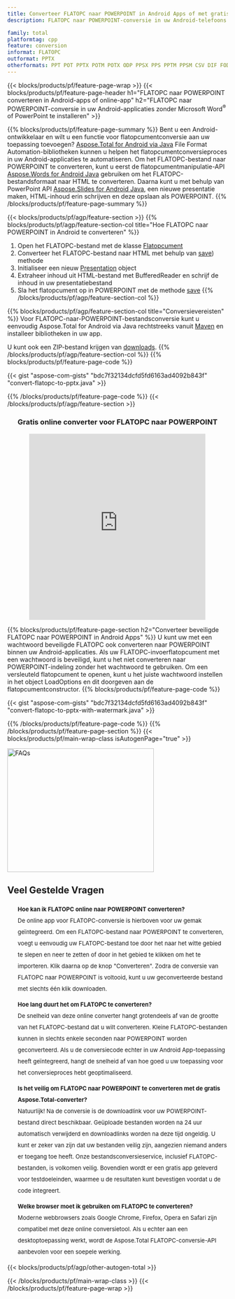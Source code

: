 ```yaml
---
title: Converteer FLATOPC naar POWERPOINT in Android Apps of met gratis Online Converter
description: FLATOPC naar POWERPOINT-conversie in uw Android-telefoons zonder Microsoft Word of PowerPoint te gebruiken of online. Test de gratis FLATOPC naar POWERPOINT online converter snel voordat u de code integreert.

family: total
platformtag: cpp
feature: conversion
informat: FLATOPC
outformat: PPTX
otherformats: PPT POT PPTX POTM POTX ODP PPSX PPS PPTM PPSM CSV DIF FODS ODS SXC TSV XLAM XLTM EXCEL XLS XLSB XLSM XLSX XLT XLTM XLTX
---
```

{{< blocks/products/pf/feature-page-wrap >}}
{{< blocks/products/pf/feature-page-header h1="FLATOPC naar POWERPOINT converteren in Android-apps of online-app" h2="FLATOPC naar POWERPOINT-conversie in uw Android-applicaties zonder Microsoft Word<sup>&reg;</sup> of PowerPoint te installeren" >}}

{{% blocks/products/pf/feature-page-summary %}}
Bent u een Android-ontwikkelaar en wilt u een functie voor flatopcumentconversie aan uw toepassing toevoegen? [Aspose.Total for Android via Java](https://products.aspose.com/total/android-java/) File Format Automation-bibliotheken kunnen u helpen het flatopcumentconversieproces in uw Android-applicaties te automatiseren. Om het FLATOPC-bestand naar POWERPOINT te converteren, kunt u eerst de flatopcumentmanipulatie-API [Aspose.Words for Android Java](https://products.aspose.com/words/android-java/) gebruiken om het FLATOPC-bestandsformaat naar HTML te converteren. Daarna kunt u met behulp van PowerPoint API [Aspose.Slides for Android Java](https://products.aspose.com/slides/android-java/), een nieuwe presentatie maken, HTML-inhoud erin schrijven en deze opslaan als POWERPOINT. 
{{% /blocks/products/pf/feature-page-summary  %}}

{{< blocks/products/pf/agp/feature-section >}}
{{% blocks/products/pf/agp/feature-section-col title="Hoe FLATOPC naar POWERPOINT in Android te converteren" %}}
1. Open het FLATOPC-bestand met de klasse [Flatopcument](https://reference.aspose.com/words/java/com.aspose.words/Flatopcument)
2. Converteer het FLATOPC-bestand naar HTML met behulp van [save](https://reference.aspose.com/words/java/com.aspose.words/Flatopcument#save(java.lang.String,com.aspose.words.SaveOptions) )) methode
3. Initialiseer een nieuw [Presentation](https://reference.aspose.com/slides/java/com.aspose.slides/Presentation) object
5. Extraheer inhoud uit HTML-bestand met BufferedReader en schrijf de inhoud in uw presentatiebestand
6. Sla het flatopcument op in POWERPOINT met de methode [save](https://reference.aspose.com/slides/java/com.aspose.slides/Presentation#save-java.io.OutputStream-int-)
{{% /blocks/products/pf/agp/feature-section-col %}}

{{% blocks/products/pf/agp/feature-section-col title="Conversievereisten" %}}
Voor FLATOPC-naar-POWERPOINT-bestandsconversie kunt u eenvoudig Aspose.Total for Android via Java rechtstreeks vanuit [Maven](https://releases.aspose.com/total/java/) en installeer bibliotheken in uw app.

U kunt ook een ZIP-bestand krijgen van [downloads](https://releases.aspose.com/total/androidjava).
{{% /blocks/products/pf/agp/feature-section-col %}}
{{% blocks/products/pf/feature-page-code %}}

{{< gist "aspose-com-gists" "bdc7f32134dcfd5fd6163ad4092b843f" "convert-flatopc-to-pptx.java" >}}



{{% /blocks/products/pf/feature-page-code %}}
{{< /blocks/products/pf/agp/feature-section >}}

<div class="container-fluid agp-content bg-white aboutfile box-1 vh100 section nopbtm">
<div class=container>
<div class=row>
<div class="demobox tc col-md-12 padding-0" align="center">

<h3>Gratis online converter voor FLATOPC naar POWERPOINT</h3>

<iframe title="flatopc naar pptx conversie online tool" style="border: none; height: 426px;" scrolling="no" src="https://total-conversion-app-65z5r2lp.k8s.dynabic.com/?to=pptx&from=flatopc" id="child-iframe" width="80%"></iframe>

</div></div>
</div></div>

{{% blocks/products/pf/feature-page-section  h2="Converteer beveiligde FLATOPC naar POWERPOINT in Android Apps" %}}
U kunt uw met een wachtwoord beveiligde FLATOPC ook converteren naar POWERPOINT binnen uw Android-applicaties. Als uw FLATOPC-invoerflatopcument met een wachtwoord is beveiligd, kunt u het niet converteren naar POWERPOINT-indeling zonder het wachtwoord te gebruiken. Om een versleuteld flatopcument te openen, kunt u het juiste wachtwoord instellen in het object LoadOptions en dit doorgeven aan de flatopcumentconstructor.
{{% blocks/products/pf/feature-page-code %}}

{{< gist "aspose-com-gists" "bdc7f32134dcfd5fd6163ad4092b843f" "convert-flatopc-to-pptx-with-watermark.java" >}}

{{% /blocks/products/pf/feature-page-code  %}}
{{% /blocks/products/pf/feature-page-section %}}
{{< blocks/products/pf/main-wrap-class isAutogenPage="true" >}}
<style>.howtolist li{margin-right: 0!important;line-height: 26px;position: relative;margin-bottom: 10px;font-size: 13px;list-style-type: none;}</style>
<div class="col-md-12 tl bg-gray-dark howtolist section">
  <a class="anchor" name="faqpage"></a>
  <div class="container tl dflex" itemscope="" itemtype="https://schema.org/FAQPage">
      <div class="col-md-4 howtosectiongfx">
          <img class="social-panel-hide-on-mobile" src="https://www.groupdocs.cloud/templates/brand/images/groupdocs/conversion/groupdocs_conversion-brand.png" alt="FAQs" width="335" height="283">
      </div>
      <div class="howtosection col-md-8">
          <div>
              <h2>Veel Gestelde Vragen</h2>
              <ul>
                  <li itemscope="" itemprop="mainEntity" itemtype="https://schema.org/Question">
                      <div>
                          <span itemprop="name"><b>Hoe kan ik FLATOPC online naar POWERPOINT converteren?</b></span>
                      </div>
                      <div itemscope="" itemprop="acceptedAnswer" itemtype="https://schema.org/Answer">
                          <span itemprop="text">De online app voor FLATOPC-conversie is hierboven voor uw gemak geïntegreerd. Om een FLATOPC-bestand naar POWERPOINT te converteren, voegt u eenvoudig uw FLATOPC-bestand toe door het naar het witte gebied te slepen en neer te zetten of door in het gebied te klikken om het te importeren. Klik daarna op de knop "Converteren". Zodra de conversie van FLATOPC naar POWERPOINT is voltooid, kunt u uw geconverteerde bestand met slechts één klik downloaden.</span>
                      </div>
                  </li>
                  <li itemscope="" itemprop="mainEntity" itemtype="https://schema.org/Question">
                      <div>
                          <span itemprop="name"><b>Hoe lang duurt het om FLATOPC te converteren?</b></span>
                      </div>
                      <div itemscope="" itemprop="acceptedAnswer" itemtype="https://schema.org/Answer">
                          <span itemprop="text">De snelheid van deze online converter hangt grotendeels af van de grootte van het FLATOPC-bestand dat u wilt converteren. Kleine FLATOPC-bestanden kunnen in slechts enkele seconden naar POWERPOINT worden geconverteerd. Als u de conversiecode echter in uw Android App-toepassing heeft geïntegreerd, hangt de snelheid af van hoe goed u uw toepassing voor het conversieproces hebt geoptimaliseerd.</span>
                      </div>
                  </li>
                  <li itemscope="" itemprop="mainEntity" itemtype="https://schema.org/Question">
                      <div>
                          <span itemprop="name"><b>Is het veilig om FLATOPC naar POWERPOINT te converteren met de gratis Aspose.Total-converter?</b></span>
                      </div>
                      <div itemscope="" itemprop="acceptedAnswer" itemtype="https://schema.org/Answer">
                          <span itemprop="text">Natuurlijk! Na de conversie is de downloadlink voor uw POWERPOINT-bestand direct beschikbaar. Geüploade bestanden worden na 24 uur automatisch verwijderd en downloadlinks worden na deze tijd ongeldig. U kunt er zeker van zijn dat uw bestanden veilig zijn, aangezien niemand anders er toegang toe heeft. Onze bestandsconversieservice, inclusief FLATOPC-bestanden, is volkomen veilig. Bovendien wordt er een gratis app geleverd voor testdoeleinden, waarmee u de resultaten kunt bevestigen voordat u de code integreert.</span>
                      </div>
                  </li>                 
                  <li itemscope="" itemprop="mainEntity" itemtype="https://schema.org/Question">
                      <div>
                          <span itemprop="name"><b>Welke browser moet ik gebruiken om FLATOPC te converteren?</b></span>
                      </div>
                      <div itemscope="" itemprop="acceptedAnswer" itemtype="https://schema.org/Answer">
                          <span itemprop="text">Moderne webbrowsers zoals Google Chrome, Firefox, Opera en Safari zijn compatibel met deze online conversietool. Als u echter aan een desktoptoepassing werkt, wordt de Aspose.Total FLATOPC-conversie-API aanbevolen voor een soepele werking.</span>
                      </div>
                  </li>
              </ul>
          </div>
      </div>
  </div>
{{< blocks/products/pf/agp/other-autogen-total >}}

{{< /blocks/products/pf/main-wrap-class >}}
{{< /blocks/products/pf/feature-page-wrap >}}